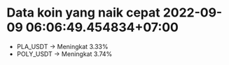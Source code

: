 # Data koin yang naik cepat 2022-09-09 06:06:49.454834+07:00

* PLA_USDT -> Meningkat 3.33%
* POLY_USDT -> Meningkat 3.74%
